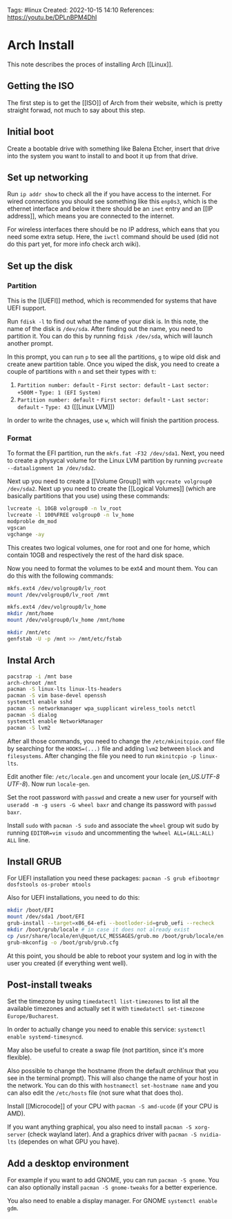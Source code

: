 Tags: #linux
Created: 2022-10-15 14:10
References: https://youtu.be/DPLnBPM4DhI

# Arch Install
This note describes the proces of installing Arch [[Linux]].

## Getting the ISO
The first step is to get the [[ISO]] of Arch from their website, which is pretty straight forwad, not much to say about this step.

## Initial boot
Create a bootable drive with something like Balena Etcher, insert that drive into the system you want to install to and boot it up from that drive.

## Set up networking
Run `ip addr show` to check all the if you have access to the internet. For wired connections you should see something like this `enp0s3`, which is the ethernet interface and below it there should be an `inet` entry and an [[IP address]], which means you are connected to the internet.

For wireless interfaces there should be no IP address, which eans that you need some extra setup. Here, the `iwctl` command should be used (did not do this part yet, for more info check arch wiki).

## Set up the disk
### Partition
This is the [[UEFI]] method, which is recommended for systems that have UEFI support.

Run `fdisk -l` to find out what the name of your disk is. In this note, the name of the disk is `/dev/sda`. After finding out the name, you need to partition it. You can do this by running `fdisk /dev/sda`, which will launch another prompt.

In this prompt, you can run `p` to see all the partitions, `g` to wipe old disk and create anew partition table. Once you wiped the disk, you need to create a couple of partitions with `n` and set their types with `t`:
1. `Partition number: default` - `First sector: default` - `Last sector: +500M` - `Type: 1 (EFI System)`
2. `Partition number: default` - `First sector: default` - `Last sector: default` - `Type: 43` ([[Linux LVM]])

In order to write the chnages, use `w`, which will finish the partition process.

### Format
To format the EFI partition, run the `mkfs.fat -F32 /dev/sda1`. Next, you need to create a physycal volume for the Linux LVM partition by running `pvcreate --dataalignment 1m /dev/sda2`.

Next up you need to create a [[Volume Group]] with `vgcreate volgroup0 /dev/sda2`. Next up you need to create the [[Logical Volumes]] (which are basically partitions that you use) using these commands: 

```sh
lvcreate -L 10GB volgroup0 -n lv_root
lvcreate -l 100%FREE volgroup0 -n lv_home
modproble dm_mod
vgscan
vgchange -ay
```

This creates two logical volumes, one for root and one for home, which contain 10GB and respectively the rest of the hard disk space.

Now you need to format the volumes to be ext4 and mount them. You can do this with the following commands:

```sh
mkfs.ext4 /dev/volgroup0/lv_root
mount /dev/volgroup0/lv_root /mnt

mkfs.ext4 /dev/volgroup0/lv_home
mkdir /mnt/home
mount /dev/volgroup0/lv_home /mnt/home

mkdir /mnt/etc
genfstab -U -p /mnt >> /mnt/etc/fstab
```

## Instal Arch
```sh
pacstrap -i /mnt base
arch-chroot /mnt
pacman -S linux-lts linux-lts-headers
pacman -S vim base-devel openssh
systemctl enable sshd
pacman -S networkmanager wpa_supplicant wireless_tools netctl
pacman -S dialog
systemctl enable NetworkManager
pacman -S lvm2
```

After all those commands, you need to change the `/etc/mkinitcpio.conf` file by searching for the `HOOKS=(...)` file and adding `lvm2` between `block` and `filesystems`. After changing the file you need to run `mkinitcpio -p linux-lts`.

Edit another file: `/etc/locale.gen` and uncoment your locale (*en_US.UTF-8 UTF-8*). Now run `locale-gen`.

Set the root password with `passwd` and create a new user for yourself with `useradd -m -g users -G wheel baxr` and change its password with `passwd baxr`.

Install `sudo` with `pacman -S sudo` and associate the `wheel` group wit sudo by running `EDITOR=vim visudo` and uncommenting the `%wheel ALL=(ALL:ALL) ALL` line.

## Install GRUB
For UEFI installation you need these packages: `pacman -S grub efibootmgr dosfstools os-prober mtools`

Also for UEFI installations, you need to do this:
```sh
mkdir /boot/EFI
mount /dev/sda1 /boot/EFI
grub-install --target=x86_64-efi --bootloder-id=grub_uefi --recheck
mkdir /boot/grub/locale # in case it does not already exist
cp /usr/share/locale/en\@quot/LC_MESSAGES/grub.mo /boot/grub/locale/en.mo
grub-mkconfig -o /boot/grub/grub.cfg
```

At this point, you should be able to reboot your system and log in with the user you created (if everything went well).

## Post-install tweaks
Set the timezone by using `timedatectl list-timezones` to list all the available timezones and actually set it with `timedatectl set-timezone Europe/Bucharest`.

In order to actually change you need to enable this service: `systemctl enable systemd-timesyncd`.

May also be useful to create a swap file (not partition, since it's more flexible).

Also possible to change the hostname (from the default *archlinux* that you see in the terminal prompt). This will also change the name of your host in the network. You can do this with `hostnamectl set-hostname name` and you can also edit the `/etc/hosts` file (not sure what that does tho).

Install [[Microcode]] of your CPU with `pacman -S amd-ucode` (if your CPU is AMD).

If you want anything graphical, you also need to install `pacman -S xorg-server` (check wayland later). And a graphics driver with `pacman -S nvidia-lts` (dependes on what GPU you have).

## Add a desktop environment
For example if you want to add GNOME, you can run `pacman -S gnome`. You can also optionally install `pacman -S gnome-tweaks` for a better experience.

You also need to enable a display manager. For GNOME `systemctl enable gdm`.